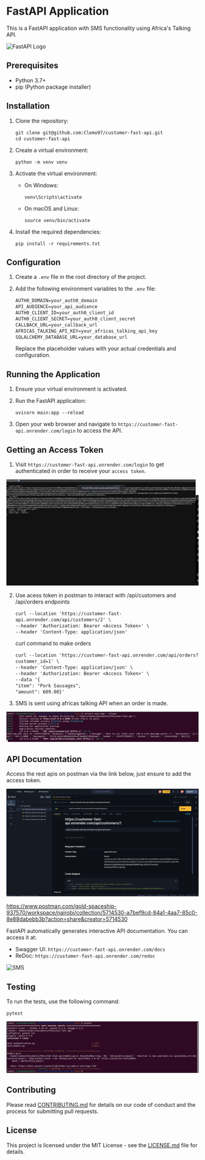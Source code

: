 # FastAPI Application

This is a FastAPI application with SMS functionality using Africa's Talking API.

![FastAPI Logo](https://fastapi.tiangolo.com/img/logo-margin/logo-teal.png)

## Prerequisites

- Python 3.7+
- pip (Python package installer)

## Installation

1. Clone the repository:
   ```
   git clone git@github.com:Clemo97/customer-fast-api.git
   cd customer-fast-api
   ```

2. Create a virtual environment:
   ```
   python -m venv venv
   ```

3. Activate the virtual environment:
   - On Windows:
     ```
     venv\Scripts\activate
     ```
   - On macOS and Linux:
     ```
     source venv/bin/activate
     ```

4. Install the required dependencies:
   ```
   pip install -r requirements.txt
   ```

## Configuration

1. Create a `.env` file in the root directory of the project.

2. Add the following environment variables to the `.env` file:
   ```
   AUTH0_DOMAIN=your_auth0_domain
   API_AUDIENCE=your_api_audience
   AUTH0_CLIENT_ID=your_auth0_client_id
   AUTH0_CLIENT_SECRET=your_auth0_client_secret
   CALLBACK_URL=your_callback_url
   AFRICAS_TALKING_API_KEY=your_africas_talking_api_key
   SQLALCHEMY_DATABASE_URL=your_database_url
   ```

   Replace the placeholder values with your actual credentials and configuration.

## Running the Application

1. Ensure your virtual environment is activated.

2. Run the FastAPI application:
   ```
   uvicorn main:app --reload
   ```

3. Open your web browser and navigate to `https://customer-fast-api.onrender.com/login` to access the API.

## Getting an Access Token

1. Visit `https://customer-fast-api.onrender.com/login` to get authenticated in order to receive your `access token`.

![Access Token](https://raw.githubusercontent.com/Clemo97/customer-fast-api/refs/heads/main/images/accessToken.png)

2. Use acess token in postman to interact with /api/customers and /api/orders endpoints

    ```
    curl --location 'https://customer-fast-api.onrender.com/api/customers/2' \
    --header 'Authorization: Bearer <Access Token>' \
    --header 'Content-Type: application/json'
    ```

    curl command to make orders

    ```
    curl --location 'https://customer-fast-api.onrender.com/api/orders?customer_id=1' \
    --header 'Content-Type: application/json' \
    --header 'Authorization: Bearer <Access Token>' \
    --data '{
    "item": "Pork Sausages",
    "amount": 609.00}'
    ```

3. SMS is sent using africas talking API when an order is made.

![SMS](https://raw.githubusercontent.com/Clemo97/customer-fast-api/refs/heads/main/images/sms.png)

## API Documentation
Access the rest apis on postman via the link below, just ensure to add the access token.

![SMS](https://raw.githubusercontent.com/Clemo97/customer-fast-api/refs/heads/main/images/postman.png)


https://www.postman.com/gold-spaceship-937570/workspace/nairobi/collection/5714530-a7bef9cd-84a1-4aa7-85c0-8e88dabebb3b?action=share&creator=5714530

FastAPI automatically generates interactive API documentation. You can access it at:

- Swagger UI: `https://customer-fast-api.onrender.com/docs`
- ReDoc: `https://customer-fast-api.onrender.com/redoc`

![SMS](/home/clement/Documents/FOSS/chat-fast-api/images/sms.png)

## Testing

To run the tests, use the following command:

```
pytest
```

![Tests](https://raw.githubusercontent.com/Clemo97/customer-fast-api/refs/heads/main/images/tests.png)


## Contributing

Please read [CONTRIBUTING.md](CONTRIBUTING.md) for details on our code of conduct and the process for submitting pull requests.

## License

This project is licensed under the MIT License - see the [LICENSE.md](LICENSE.md) file for details.
